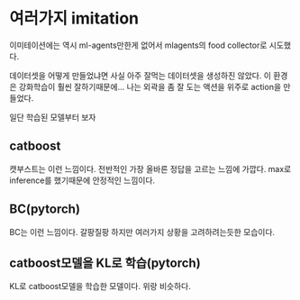 # 여러가지 imitation

이미테이션에는 역시 ml-agents만한게 없어서 mlagents의 food collector로 시도했다.

데이터셋을 어떻게 만들었냐면 사실 아주 잘먹는 데이터셋을 생성하진 않았다. 이 환경은 강화학습이 훨씬 잘하기때문에... 나는 외곽을 좀 잘 도는 액션을 위주로 action을 만들었다.

일단 학습된 모델부터 보자

## catboost

캣부스트는 이런 느낌이다. 전반적인 가장 올바른 정답을 고르는 느낌에 가깝다. max로 inference를 했기때문에 안정적인 느낌이다.

## BC(pytorch)

BC는 이런 느낌이다. 갈팡질팡 하지만 여러가지 상황을 고려하려는듯한 모습이다.

## catboost모델을 KL로 학습(pytorch)

KL로 catboost모델을 학습한 모델이다. 위랑 비슷하다. 



